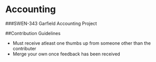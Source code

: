 # Accounting
###SWEN-343 Garfield Accounting Project

##Contribution Guidelines
* Must receive atleast one thumbs up from someone other than the contributer
* Merge your own once feedback has been received
